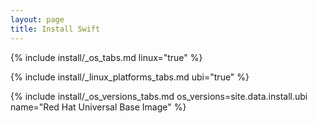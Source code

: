 ```yaml
---
layout: page
title: Install Swift
---
```


{% include install/_os_tabs.md linux="true" %}

{% include install/_linux_platforms_tabs.md ubi="true" %}

{% include install/_os_versions_tabs.md os_versions=site.data.install.ubi  name="Red Hat Universal Base Image" %}
